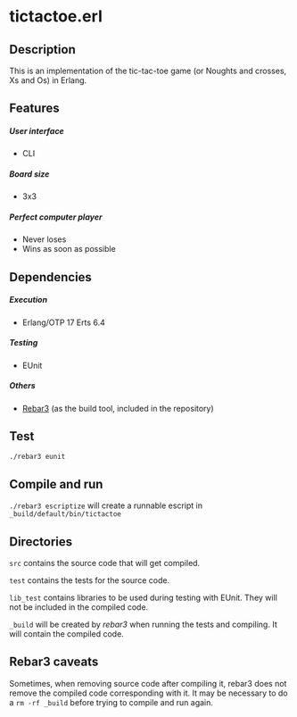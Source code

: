 # tictactoe.erl

## Description

This is an implementation of the tic-tac-toe game (or Noughts and crosses, Xs and Os) in Erlang.

## Features

##### User interface
* CLI

##### Board size
* 3x3

##### Perfect computer player
* Never loses
* Wins as soon as possible

## Dependencies

##### Execution
* Erlang/OTP 17 Erts 6.4

##### Testing
* EUnit

##### Others
* [Rebar3][rebar3] (as the build tool, included in the repository)

[rebar3]: https://github.com/rebar/rebar3

## Test

`./rebar3 eunit`

## Compile and run

`./rebar3 escriptize` will create a runnable escript in `_build/default/bin/tictactoe`

## Directories

`src` contains the source code that will get compiled.

`test` contains the tests for the source code.

`lib_test` contains libraries to be used during testing with EUnit. They will not be included in the compiled code.

`_build` will be created by *rebar3* when running the tests and compiling. It will contain the compiled code.

## Rebar3 caveats

Sometimes, when removing source code after compiling it, rebar3 does not remove the compiled code corresponding with it.
It may be necessary to do a `rm -rf _build` before trying to compile and run again.
